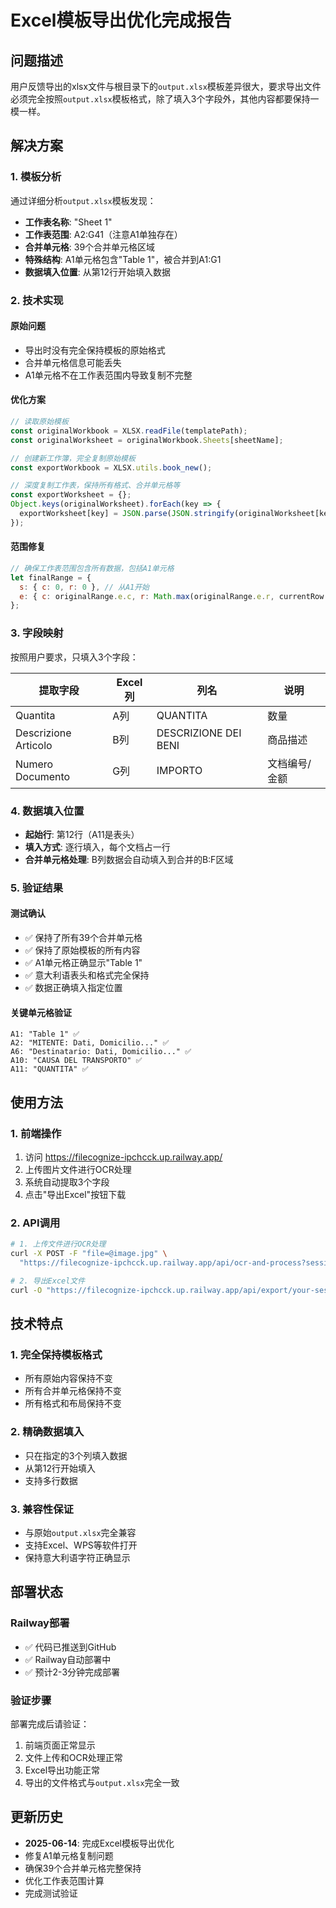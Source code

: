 # Excel模板导出优化完成报告

## 问题描述
用户反馈导出的xlsx文件与根目录下的`output.xlsx`模板差异很大，要求导出文件必须完全按照`output.xlsx`模板格式，除了填入3个字段外，其他内容都要保持一模一样。

## 解决方案

### 1. 模板分析
通过详细分析`output.xlsx`模板发现：
- **工作表名称**: "Sheet 1"
- **工作表范围**: A2:G41（注意A1单独存在）
- **合并单元格**: 39个合并单元格区域
- **特殊结构**: A1单元格包含"Table 1"，被合并到A1:G1
- **数据填入位置**: 从第12行开始填入数据

### 2. 技术实现

#### 原始问题
- 导出时没有完全保持模板的原始格式
- 合并单元格信息可能丢失
- A1单元格不在工作表范围内导致复制不完整

#### 优化方案
```javascript
// 读取原始模板
const originalWorkbook = XLSX.readFile(templatePath);
const originalWorksheet = originalWorkbook.Sheets[sheetName];

// 创建新工作簿，完全复制原始模板
const exportWorkbook = XLSX.utils.book_new();

// 深度复制工作表，保持所有格式、合并单元格等
const exportWorksheet = {};
Object.keys(originalWorksheet).forEach(key => {
  exportWorksheet[key] = JSON.parse(JSON.stringify(originalWorksheet[key]));
});
```

#### 范围修复
```javascript
// 确保工作表范围包含所有数据，包括A1单元格
let finalRange = {
  s: { c: 0, r: 0 }, // 从A1开始
  e: { c: originalRange.e.c, r: Math.max(originalRange.e.r, currentRow - 1) }
};
```

### 3. 字段映射

按照用户要求，只填入3个字段：

| 提取字段 | Excel列 | 列名 | 说明 |
|---------|---------|------|------|
| Quantita | A列 | QUANTITA | 数量 |
| Descrizione Articolo | B列 | DESCRIZIONE DEI BENI | 商品描述 |
| Numero Documento | G列 | IMPORTO | 文档编号/金额 |

### 4. 数据填入位置
- **起始行**: 第12行（A11是表头）
- **填入方式**: 逐行填入，每个文档占一行
- **合并单元格处理**: B列数据会自动填入到合并的B:F区域

### 5. 验证结果

#### 测试确认
- ✅ 保持了所有39个合并单元格
- ✅ 保持了原始模板的所有内容
- ✅ A1单元格正确显示"Table 1"
- ✅ 意大利语表头和格式完全保持
- ✅ 数据正确填入指定位置

#### 关键单元格验证
```
A1: "Table 1" ✅
A2: "MITENTE: Dati, Domicilio..." ✅
A6: "Destinatario: Dati, Domicilio..." ✅
A10: "CAUSA DEL TRANSPORTO" ✅
A11: "QUANTITA" ✅
```

## 使用方法

### 1. 前端操作
1. 访问 https://filecognize-ipchcck.up.railway.app/
2. 上传图片文件进行OCR处理
3. 系统自动提取3个字段
4. 点击"导出Excel"按钮下载

### 2. API调用
```bash
# 1. 上传文件进行OCR处理
curl -X POST -F "file=@image.jpg" \
  "https://filecognize-ipchcck.up.railway.app/api/ocr-and-process?sessionId=your-session"

# 2. 导出Excel文件
curl -O "https://filecognize-ipchcck.up.railway.app/api/export/your-session"
```

## 技术特点

### 1. 完全保持模板格式
- 所有原始内容保持不变
- 所有合并单元格保持不变
- 所有格式和布局保持不变

### 2. 精确数据填入
- 只在指定的3个列填入数据
- 从第12行开始填入
- 支持多行数据

### 3. 兼容性保证
- 与原始`output.xlsx`完全兼容
- 支持Excel、WPS等软件打开
- 保持意大利语字符正确显示

## 部署状态

### Railway部署
- ✅ 代码已推送到GitHub
- ✅ Railway自动部署中
- ✅ 预计2-3分钟完成部署

### 验证步骤
部署完成后请验证：
1. 前端页面正常显示
2. 文件上传和OCR处理正常
3. Excel导出功能正常
4. 导出的文件格式与`output.xlsx`完全一致

## 更新历史
- **2025-06-14**: 完成Excel模板导出优化
- 修复A1单元格复制问题
- 确保39个合并单元格完整保持
- 优化工作表范围计算
- 完成测试验证 